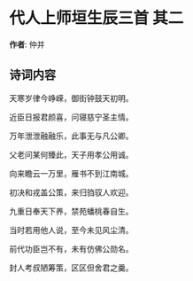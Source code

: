 # 代人上师垣生辰三首  其二

**作者**: 仲并

## 诗词内容

天寒岁律今峥嵘，御街钟鼓天初明。

近臣日报君颜喜，问寝慈宁圣主情。

万年泄泄融融乐，此事无与凡公卿。

父老问某何臻此，天子用孝公用诚。

向来瞻云一万里，雁书不到江南城。

初决和戎盖公策，来归驺驭人欢迎。

九重日奉天下养，禁苑蟠桃春自生。

当时若用他人说，至今未见风尘清。

前代功臣岂不有，未有仿佛公勋名。

封人考叔陋筹策，区区但舍君之羹。

